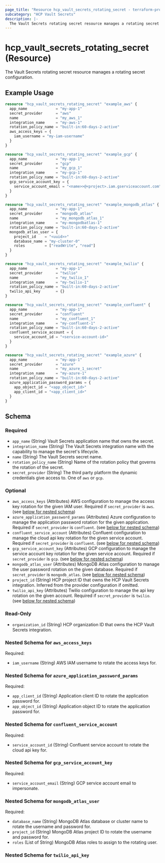 ```yaml
---
page_title: "Resource hcp_vault_secrets_rotating_secret - terraform-provider-hcp"
subcategory: "HCP Vault Secrets"
description: |-
  The Vault Secrets rotating secret resource manages a rotating secret configuration.
---
```


# hcp_vault_secrets_rotating_secret (Resource)

The Vault Secrets rotating secret resource manages a rotating secret configuration.

## Example Usage

```terraform
resource "hcp_vault_secrets_rotating_secret" "example_aws" {
  app_name             = "my-app-1"
  secret_provider      = "aws"
  name                 = "my_aws_1"
  integration_name     = "my-aws-1"
  rotation_policy_name = "built-in:60-days-2-active"
  aws_access_keys = {
    iam_username = "my-iam-username"
  }
}

resource "hcp_vault_secrets_rotating_secret" "example_gcp" {
  app_name             = "my-app-1"
  secret_provider      = "gcp"
  name                 = "my_gcp_1"
  integration_name     = "my-gcp-1"
  rotation_policy_name = "built-in:60-days-2-active"
  gcp_service_account_key = {
    service_account_email = "<name>>@<project>.iam.gserviceaccount.com"
  }
}

resource "hcp_vault_secrets_rotating_secret" "example_mongodb_atlas" {
  app_name             = "my-app-1"
  secret_provider      = "mongodb_atlas"
  name                 = "my_mongodb_atlas_1"
  integration_name     = "my-mongodbatlas-1"
  rotation_policy_name = "built-in:60-days-2-active"
  mongodb_atlas_user = {
    project_id    = "<uuid>>"
    database_name = "my-cluster-0"
    roles         = ["readWrite", "read"]
  }
}

resource "hcp_vault_secrets_rotating_secret" "example_twilio" {
  app_name             = "my-app-1"
  secret_provider      = "twilio"
  name                 = "my_twilio_1"
  integration_name     = "my-twilio-1"
  rotation_policy_name = "built-in:60-days-2-active"
  twilio_api_key       = {}
}

resource "hcp_vault_secrets_rotating_secret" "example_confluent" {
  app_name             = "my-app-1"
  secret_provider      = "confluent"
  name                 = "my_confluent_1"
  integration_name     = "my-confluent-1"
  rotation_policy_name = "built-in:60-days-2-active"
  confluent_service_account = {
    service_account_id = "<service-account-id>"
  }
}

resource "hcp_vault_secrets_rotating_secret" "example_azure" {
  app_name             = "my-app-1"
  secret_provider      = "azure"
  name                 = "my_azure_1_secret"
  integration_name     = "my-azure-1"
  rotation_policy_name = "built-in:60-days-2-active"
  azure_application_password_params = {
    app_object_id = "<app_object_id>"
    app_client_id = "<app_client_id>"
  }
}
```

<!-- schema generated by tfplugindocs -->
## Schema

### Required

- `app_name` (String) Vault Secrets application name that owns the secret.
- `integration_name` (String) The Vault Secrets integration name with the capability to manage the secret's lifecycle.
- `name` (String) The Vault Secrets secret name.
- `rotation_policy_name` (String) Name of the rotation policy that governs the rotation of the secret.
- `secret_provider` (String) The third party platform the dynamic credentials give access to. One of `aws` or `gcp`.

### Optional

- `aws_access_keys` (Attributes) AWS configuration to manage the access key rotation for the given IAM user. Required if `secret_provider` is `aws`. (see [below for nested schema](#nestedatt--aws_access_keys))
- `azure_application_password_params` (Attributes) Azure configuration to manage the application password rotation for the given application. Required if `secret_provider` is `confluent`. (see [below for nested schema](#nestedatt--azure_application_password_params))
- `confluent_service_account` (Attributes) Confluent configuration to manage the cloud api key rotation for the given service account. Required if `secret_provider` is `confluent`. (see [below for nested schema](#nestedatt--confluent_service_account))
- `gcp_service_account_key` (Attributes) GCP configuration to manage the service account key rotation for the given service account. Required if `secret_provider` is `gcp`. (see [below for nested schema](#nestedatt--gcp_service_account_key))
- `mongodb_atlas_user` (Attributes) MongoDB Atlas configuration to manage the user password rotation on the given database. Required if `secret_provider` is `mongodb_atlas`. (see [below for nested schema](#nestedatt--mongodb_atlas_user))
- `project_id` (String) HCP project ID that owns the HCP Vault Secrets integration. Inferred from the provider configuration if omitted.
- `twilio_api_key` (Attributes) Twilio configuration to manage the api key rotation on the given account. Required if `secret_provider` is `twilio`. (see [below for nested schema](#nestedatt--twilio_api_key))

### Read-Only

- `organization_id` (String) HCP organization ID that owns the HCP Vault Secrets integration.

<a id="nestedatt--aws_access_keys"></a>
### Nested Schema for `aws_access_keys`

Required:

- `iam_username` (String) AWS IAM username to rotate the access keys for.


<a id="nestedatt--azure_application_password_params"></a>
### Nested Schema for `azure_application_password_params`

Required:

- `app_client_id` (String) Application client ID to rotate the application password for.
- `app_object_id` (String) Application object ID to rotate the application password for.


<a id="nestedatt--confluent_service_account"></a>
### Nested Schema for `confluent_service_account`

Required:

- `service_account_id` (String) Confluent service account to rotate the cloud api key for.


<a id="nestedatt--gcp_service_account_key"></a>
### Nested Schema for `gcp_service_account_key`

Required:

- `service_account_email` (String) GCP service account email to impersonate.


<a id="nestedatt--mongodb_atlas_user"></a>
### Nested Schema for `mongodb_atlas_user`

Required:

- `database_name` (String) MongoDB Atlas database or cluster name to rotate the username and password for.
- `project_id` (String) MongoDB Atlas project ID to rotate the username and password for.
- `roles` (List of String) MongoDB Atlas roles to assign to the rotating user.


<a id="nestedatt--twilio_api_key"></a>
### Nested Schema for `twilio_api_key`
